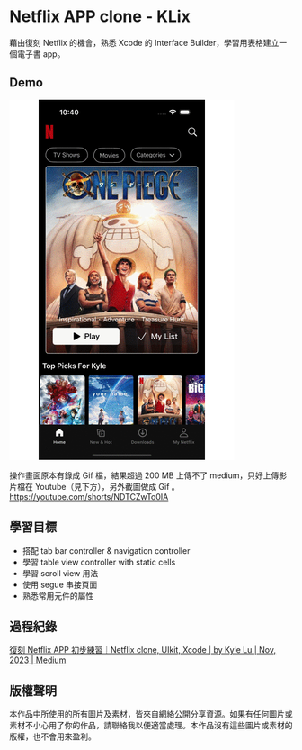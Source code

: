 # Netflix APP clone - KLix
藉由復刻 Netflix 的機會，熟悉 Xcode 的 Interface Builder，學習用表格建立一個電子書 app。

## Demo
![image](netflix_onepage/KLix_1125_2.gif)

操作畫面原本有錄成 Gif 檔，結果超過 200 MB 上傳不了 medium，只好上傳影片檔在 Youtube（見下方），另外截圖做成 Gif 。
https://youtube.com/shorts/NDTCZwTo0IA

## 學習目標
- 搭配 tab bar controller & navigation controller
- 學習 table view controller with static cells
- 學習 scroll view 用法
- 使用 segue 串接頁面
- 熟悉常用元件的屬性

## 過程紀錄
[復刻 Netflix APP 初步練習｜Netflix clone, UIkit, Xcode | by Kyle Lu | Nov, 2023 | Medium](https://medium.com/@kkylelu/%E5%BE%A9%E5%88%BB-netflix-app-%E5%88%9D%E6%AD%A5%E7%B7%B4%E7%BF%92-netflix-clone-uikit-xcode-2d491e5393da)


## 版權聲明
本作品中所使用的所有圖片及素材，皆來自網絡公開分享資源。如果有任何圖片或素材不小心用了你的作品，請聯絡我以便適當處理。本作品沒有這些圖片或素材的版權，也不會用來盈利。
